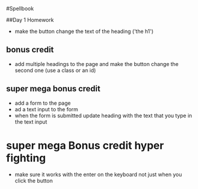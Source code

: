 #Spellbook

##Day 1 Homework

* make the button change the text of the heading ('the h1')

## bonus credit

* add multiple headings to the page and make the button change the second one (use a class or an id)

## super mega bonus credit

* add a form to the page
* ad a text input to the form
* when the form is submitted update heading with the text that you type in the text input

# super mega Bonus credit hyper fighting

* make sure it works with the enter on the keyboard not just when you click the button